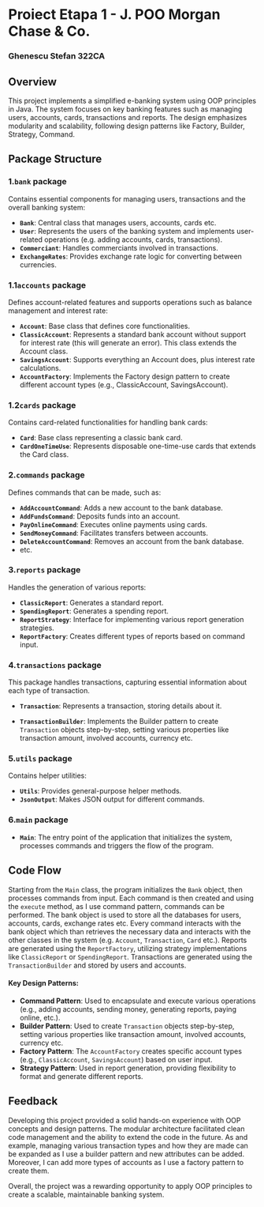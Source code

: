 # Proiect Etapa 1 - J. POO Morgan Chase & Co.
### Ghenescu Stefan 322CA

## Overview

This project implements a simplified e-banking system using OOP principles in Java. The system 
focuses on key banking features such as managing users, accounts, cards, transactions and reports.
The design emphasizes modularity and scalability, following design patterns like Factory, Builder,
Strategy, Command.

## Package Structure

### 1.`bank` package

Contains essential components for managing users, transactions and the overall banking system:

- **`Bank`**: Central class that manages users, accounts, cards etc.
- **`User`**: Represents the users of the banking system and implements user-related operations 
  (e.g. adding accounts, cards, transactions).
- **`Commerciant`**: Handles commerciants involved in transactions.
- **`ExchangeRates`**: Provides exchange rate logic for converting between currencies.

### 1.1`accounts` package

Defines account-related features and supports operations such as balance management and interest 
rate:

- **`Account`**: Base class that defines core functionalities.
- **`ClassicAccount`**: Represents a standard bank account without support for interest rate 
  (this will generate an error). This class extends the Account class.
- **`SavingsAccount`**: Supports everything an Account does, plus interest rate calculations.
- **`AccountFactory`**: Implements the Factory design pattern to create different account types (e.g., ClassicAccount, SavingsAccount).

### 1.2`cards` package

Contains card-related functionalities for handling bank cards:

- **`Card`**: Base class representing a classic bank card.
- **`CardOneTimeUse`**: Represents disposable one-time-use cards that extends the Card class.

### 2.`commands` package

Defines commands that can be made, such as:

- **`AddAccountCommand`**: Adds a new account to the bank database.
- **`AddFundsCommand`**: Deposits funds into an account.
- **`PayOnlineCommand`**: Executes online payments using cards.
- **`SendMoneyCommand`**: Facilitates transfers between accounts.
- **`DeleteAccountCommand`**: Removes an account from the bank database.
- etc.

### 3.`reports` package

Handles the generation of various reports:

- **`ClassicReport`**: Generates a standard report.
- **`SpendingReport`**: Generates a spending report.
- **`ReportStrategy`**: Interface for implementing various report generation strategies.
- **`ReportFactory`**: Creates different types of reports based on command input.

### 4.`transactions` package

This package handles transactions, capturing essential information about each type of transaction.

- **`Transaction`**: Represents a transaction, storing details about it.

- **`TransactionBuilder`**: Implements the Builder pattern to create `Transaction` objects step-by-step,
  setting various properties like transaction amount, involved accounts, currency etc.

### 5.`utils` package

Contains helper utilities:

- **`Utils`**: Provides general-purpose helper methods.
- **`JsonOutput`**: Makes JSON output for different commands.

### 6.`main` package

- **`Main`**: The entry point of the application that initializes the system, processes commands 
  and triggers the flow of the program.

## Code Flow 

Starting from the `Main` class, the program initializes the `Bank` object, then processes 
commands from input. Each command is then created and using the `execute` method, as I use 
command pattern, commands can be performed. The bank object is used to store all the databases 
for users, accounts, cards, exchange rates etc. Every command interacts with the bank object 
which than retrieves the necessary data and interacts with the other classes in the system 
(e.g. `Account`, `Transaction`, `Card` etc.). Reports are generated using the `ReportFactory`, 
utilizing strategy implementations like `ClassicReport` or `SpendingReport`. Transactions are 
generated using the `TransactionBuilder` and stored by users and accounts.

#### Key Design Patterns:

- **Command Pattern**: Used to encapsulate and execute various operations (e.g., adding accounts, 
  sending money, generating reports, paying online, etc.).
- **Builder Pattern**: Used to create `Transaction` objects step-by-step, setting various properties 
  like transaction amount, involved accounts, currency etc.
- **Factory Pattern**: The `AccountFactory` creates specific account types (e.g., `ClassicAccount`, `SavingsAccount`) based on user input.
- **Strategy Pattern**: Used in report generation, providing flexibility to format and generate different reports.

## Feedback

Developing this project provided a solid hands-on experience with OOP concepts and design patterns.
The modular architecture facilitated clean code management and the ability to extend the code in 
the future. As and example, managing various transaction types and how they are made can be 
expanded as I use a builder pattern and new attributes can be added. Moreover, I can add more 
types of accounts as I use a factory pattern to create them.

Overall, the project was a rewarding opportunity to apply OOP principles to create a scalable, 
maintainable banking system.